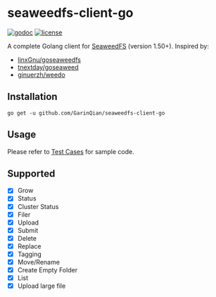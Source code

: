 # seaweedfs-client-go

[![godoc](https://img.shields.io/badge/docs-GoDoc-green.svg)](https://godoc.org/github.com/GarinQian/seaweedfs-client-go)
[![license](https://img.shields.io/badge/license-Apache-green.svg?style=flat)](https://github.com/GarinQian/seaweedfs-client-go/blob/master/LICENSE)

A complete Golang client for [SeaweedFS](https://github.com/chrislusf/seaweedfs) (version 1.50+). Inspired by:
- [linxGnu/goseaweedfs](https://github.com/linxGnu/goseaweedfs)
- [tnextday/goseaweed](https://github.com/tnextday/goseaweed)
- [ginuerzh/weedo](https://github.com/ginuerzh/weedo)

## Installation
```
go get -u github.com/GarinQian/seaweedfs-client-go
```

## Usage
Please refer to [Test Cases](https://github.com/GarinQian/seaweedfs-client-go/blob/master/seaweed_test.go) for sample code.

## Supported

- [x] Grow
- [x] Status
- [x] Cluster Status
- [x] Filer
- [x] Upload
- [x] Submit
- [x] Delete
- [x] Replace
- [x] Tagging
- [x] Move/Rename
- [x] Create Empty Folder
- [x] List
- [x] Upload large file
